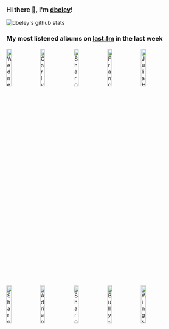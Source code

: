 ### Hi there 👋, I'm [dbeley](https://dbeley.ovh/en)!

![dbeley's github stats](https://github-readme-stats.vercel.app/api?username=dbeley)

### My most listened albums on [last.fm](https://www.last.fm/user/d_beley) in the last week

[<img src='https://lastfm.freetls.fastly.net/i/u/300x300/eb88ae2589fa1200dcbbb8cebead5e2c.jpg' width='16%' height='16%' alt='Wednesday - Twin Plagues'>](https://www.last.fm/music/wednesday/twin%2bplagues)&nbsp;
[<img src='https://lastfm.freetls.fastly.net/i/u/300x300/fa8aa6b3a9381871d7b0050f0dd2155a.jpg' width='16%' height='16%' alt='Carly Rae Jepsen - The Loveliest Time'>](https://www.last.fm/music/carly%2brae%2bjepsen/the%2bloveliest%2btime)&nbsp;
[<img src='https://lastfm.freetls.fastly.net/i/u/300x300/8ce69e0de08c4f37cf8288cde6eb3eb1.png' width='16%' height='16%' alt='Sharon Van Etten - Are We There'>](https://www.last.fm/music/sharon%2bvan%2betten/are%2bwe%2bthere)&nbsp;
[<img src='https://lastfm.freetls.fastly.net/i/u/300x300/f60315f8e59644bbc4c63839afeff78b.jpg' width='16%' height='16%' alt='Frànçois & The Atlas Mountains - Piano Ombre'>](https://www.last.fm/music/fr%25c3%25a0n%25c3%25a7ois%2b%2526%2bthe%2batlas%2bmountains/piano%2bombre)&nbsp;
[<img src='https://lastfm.freetls.fastly.net/i/u/300x300/f7217fa1319c242872b6148740b26bcc.png' width='16%' height='16%' alt='Julia Holter - Have You In My Wilderness'>](https://www.last.fm/music/julia%2bholter/have%2byou%2bin%2bmy%2bwilderness)&nbsp;
<br>
[<img src='https://lastfm.freetls.fastly.net/i/u/300x300/a93d6914ba014f12cf55defaf5f30a26.png' width='16%' height='16%' alt='Sharon Van Etten - Tramp'>](https://www.last.fm/music/sharon%2bvan%2betten/tramp)&nbsp;
[<img src='https://lastfm.freetls.fastly.net/i/u/300x300/746436fb5abd430a4e684eaeee4f1aff.jpg' width='16%' height='16%' alt='Adrianne Lenker - songs'>](https://www.last.fm/music/adrianne%2blenker/songs)&nbsp;
[<img src='https://lastfm.freetls.fastly.net/i/u/300x300/31e516aa83b7c6086ff98c1299bc6d63.jpg' width='16%' height='16%' alt='Sharon Van Etten - Weve Been Going About This All Wrong (Deluxe Edition)'>](https://www.last.fm/music/sharon%2bvan%2betten/we%2527ve%2bbeen%2bgoing%2babout%2bthis%2ball%2bwrong%2b%2528deluxe%2bedition%2529)&nbsp;
[<img src='https://lastfm.freetls.fastly.net/i/u/300x300/1c5df8ee52805b4e4c5f9624bf46619c.jpg' width='16%' height='16%' alt='Bully - Feels Like'>](https://www.last.fm/music/bully/feels%2blike)&nbsp;
[<img src='https://lastfm.freetls.fastly.net/i/u/300x300/65d5754129ceda58929f622c82e999c3.jpg' width='16%' height='16%' alt='Wings - Back To The Egg'>](https://www.last.fm/music/wings/back%2bto%2bthe%2begg)&nbsp;
<br>
